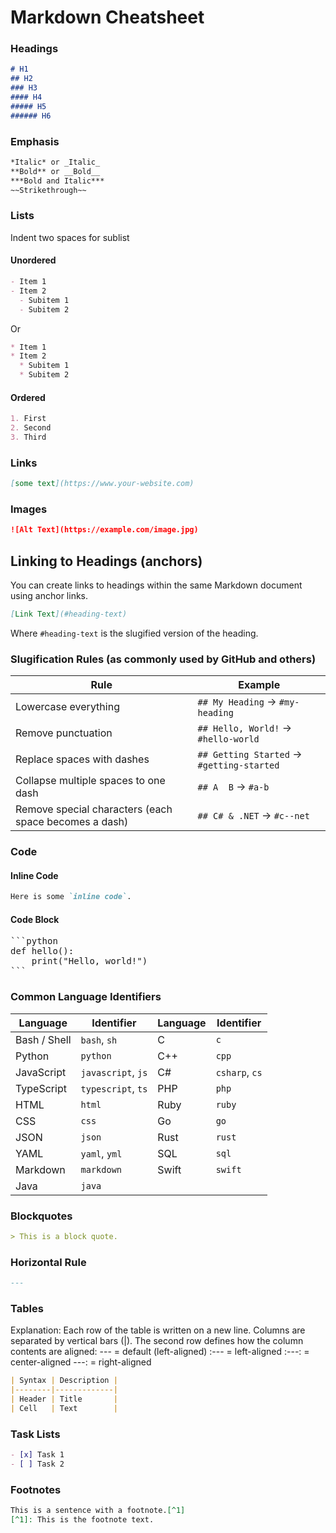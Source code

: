 # Markdown Cheatsheet

### Headings

```markdown
# H1
## H2
### H3
#### H4
##### H5
###### H6
```

### Emphasis

```markdown
*Italic* or _Italic_
**Bold** or __Bold__
***Bold and Italic***
~~Strikethrough~~
```

### Lists

Indent two spaces for sublist

#### Unordered

```markdown
- Item 1
- Item 2
  - Subitem 1
  - Subitem 2
```

Or

```markdown
* Item 1
* Item 2
  * Subitem 1
  * Subitem 2
```

#### Ordered

```markdown
1. First
2. Second
3. Third
```

### Links

```markdown
[some text](https://www.your-website.com)
```

### Images

```markdown
![Alt Text](https://example.com/image.jpg)
```

## Linking to Headings (anchors)

You can create links to headings within the same Markdown document using anchor links.

```markdown
[Link Text](#heading-text)
```

Where `#heading-text` is the slugified version of the heading.

### Slugification Rules (as commonly used by GitHub and others)

| Rule                                                  | Example                                   |
| ----------------------------------------------------- | ----------------------------------------- |
| Lowercase everything                                  | `## My Heading` → `#my-heading`           |
| Remove punctuation                                    | `## Hello, World!` → `#hello-world`       |
| Replace spaces with dashes                            | `## Getting Started` → `#getting-started` |
| Collapse multiple spaces to one dash                  | `## A  B` → `#a-b`                        |
| Remove special characters (each space becomes a dash) | `## C# & .NET` → `#c--net`                |

### Code

#### Inline Code

```markdown
Here is some `inline code`.
```

#### Code Block

<pre>
```python
def hello():
    print("Hello, world!")
```
</pre>

### Common Language Identifiers

| Language     | Identifier         | Language | Identifier     |
| ------------ | ------------------ | -------- | -------------- |
| Bash / Shell | `bash`, `sh`       | C        | `c`            |
| Python       | `python`           | C++      | `cpp`          |
| JavaScript   | `javascript`, `js` | C#       | `csharp`, `cs` |
| TypeScript   | `typescript`, `ts` | PHP      | `php`          |
| HTML         | `html`             | Ruby     | `ruby`         |
| CSS          | `css`              | Go       | `go`           |
| JSON         | `json`             | Rust     | `rust`         |
| YAML         | `yaml`, `yml`      | SQL      | `sql`          |
| Markdown     | `markdown`         | Swift    | `swift`        |
| Java         | `java`             |          |                |

### Blockquotes

```markdown
> This is a block quote.
```

### Horizontal Rule

```markdown
---
```

### Tables

Explanation:
    Each row of the table is written on a new line.
    Columns are separated by vertical bars (|).
    The second row defines how the column contents are aligned:
        --- = default (left-aligned)
        :--- = left-aligned
        :---: = center-aligned
        ---: = right-aligned

```markdown
| Syntax | Description |
|--------|-------------|
| Header | Title       |
| Cell   | Text        |
```

### Task Lists

```markdown
- [x] Task 1
- [ ] Task 2
```

### Footnotes

```markdown
This is a sentence with a footnote.[^1]
[^1]: This is the footnote text.
```

